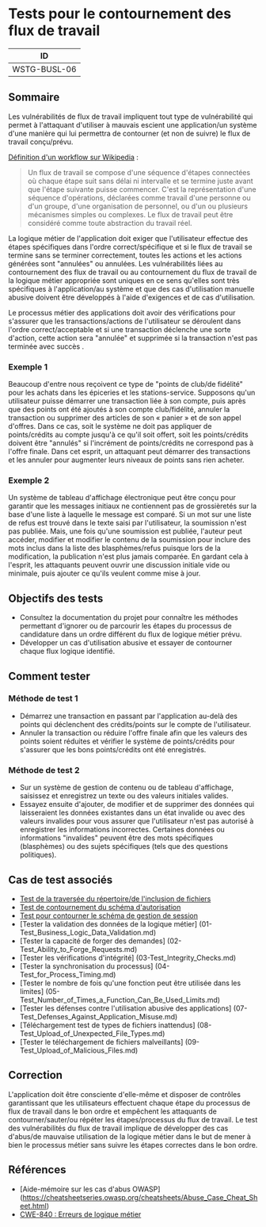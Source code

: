 # Tests pour le contournement des flux de travail

|ID          |
|------------|
|WSTG-BUSL-06|

## Sommaire

Les vulnérabilités de flux de travail impliquent tout type de vulnérabilité qui permet à l'attaquant d'utiliser à mauvais escient une application/un système d'une manière qui lui permettra de contourner (et non de suivre) le flux de travail conçu/prévu.

[Définition d'un workflow sur Wikipedia](https://en.wikipedia.org/wiki/Workflow) :

> Un flux de travail se compose d'une séquence d'étapes connectées où chaque étape suit sans délai ni intervalle et se termine juste avant que l'étape suivante puisse commencer. C'est la représentation d'une séquence d'opérations, déclarées comme travail d'une personne ou d'un groupe, d'une organisation de personnel, ou d'un ou plusieurs mécanismes simples ou complexes. Le flux de travail peut être considéré comme toute abstraction du travail réel.

La logique métier de l'application doit exiger que l'utilisateur effectue des étapes spécifiques dans l'ordre correct/spécifique et si le flux de travail se termine sans se terminer correctement, toutes les actions et les actions générées sont "annulées" ou annulées. Les vulnérabilités liées au contournement des flux de travail ou au contournement du flux de travail de la logique métier appropriée sont uniques en ce sens qu'elles sont très spécifiques à l'application/au système et que des cas d'utilisation manuelle abusive doivent être développés à l'aide d'exigences et de cas d'utilisation.

Le processus métier des applications doit avoir des vérifications pour s'assurer que les transactions/actions de l'utilisateur se déroulent dans l'ordre correct/acceptable et si une transaction déclenche une sorte d'action, cette action sera "annulée" et supprimée si la transaction n'est pas terminée avec succès .

### Exemple 1

Beaucoup d'entre nous reçoivent ce type de "points de club/de fidélité" pour les achats dans les épiceries et les stations-service. Supposons qu'un utilisateur puisse démarrer une transaction liée à son compte, puis après que des points ont été ajoutés à son compte club/fidélité, annuler la transaction ou supprimer des articles de son « panier » et de son appel d'offres. Dans ce cas, soit le système ne doit pas appliquer de points/crédits au compte jusqu'à ce qu'il soit offert, soit les points/crédits doivent être "annulés" si l'incrément de points/crédits ne correspond pas à l'offre finale. Dans cet esprit, un attaquant peut démarrer des transactions et les annuler pour augmenter leurs niveaux de points sans rien acheter.

### Exemple 2

Un système de tableau d'affichage électronique peut être conçu pour garantir que les messages initiaux ne contiennent pas de grossièretés sur la base d'une liste à laquelle le message est comparé. Si un mot sur une liste de refus est trouvé dans le texte saisi par l'utilisateur, la soumission n'est pas publiée. Mais, une fois qu'une soumission est publiée, l'auteur peut accéder, modifier et modifier le contenu de la soumission pour inclure des mots inclus dans la liste des blasphèmes/refus puisque lors de la modification, la publication n'est plus jamais comparée. En gardant cela à l'esprit, les attaquants peuvent ouvrir une discussion initiale vide ou minimale, puis ajouter ce qu'ils veulent comme mise à jour.

## Objectifs des tests

- Consultez la documentation du projet pour connaître les méthodes permettant d'ignorer ou de parcourir les étapes du processus de candidature dans un ordre différent du flux de logique métier prévu.
- Développer un cas d'utilisation abusive et essayer de contourner chaque flux logique identifié.

## Comment tester

### Méthode de test 1

- Démarrez une transaction en passant par l'application au-delà des points qui déclenchent des crédits/points sur le compte de l'utilisateur.
- Annuler la transaction ou réduire l'offre finale afin que les valeurs des points soient réduites et vérifier le système de points/crédits pour s'assurer que les bons points/crédits ont été enregistrés.

### Méthode de test 2

- Sur un système de gestion de contenu ou de tableau d'affichage, saisissez et enregistrez un texte ou des valeurs initiales valides.
- Essayez ensuite d'ajouter, de modifier et de supprimer des données qui laisseraient les données existantes dans un état invalide ou avec des valeurs invalides pour vous assurer que l'utilisateur n'est pas autorisé à enregistrer les informations incorrectes. Certaines données ou informations "invalides" peuvent être des mots spécifiques (blasphèmes) ou des sujets spécifiques (tels que des questions politiques).

## Cas de test associés

- [Test de la traversée du répertoire/de l'inclusion de fichiers](../05-Authorization_Testing/01-Testing_Directory_Traversal_File_Include.md)
- [Test de contournement du schéma d'autorisation](../05-Authorization_Testing/02-Testing_for_Bypassing_Authorization_Schema.md)
- [Test pour contourner le schéma de gestion de session](../06-Session_Management_Testing/01-Testing_for_Session_Management_Schema.md)
- [Tester la validation des données de la logique métier] (01-Test_Business_Logic_Data_Validation.md)
- [Tester la capacité de forger des demandes] (02-Test_Ability_to_Forge_Requests.md)
- [Tester les vérifications d'intégrité] (03-Test_Integrity_Checks.md)
- [Tester la synchronisation du processus] (04-Test_for_Process_Timing.md)
- [Tester le nombre de fois qu'une fonction peut être utilisée dans les limites] (05-Test_Number_of_Times_a_Function_Can_Be_Used_Limits.md)
- [Tester les défenses contre l'utilisation abusive des applications] (07-Test_Defenses_Against_Application_Misuse.md)
- [Téléchargement test de types de fichiers inattendus] (08-Test_Upload_of_Unexpected_File_Types.md)
- [Tester le téléchargement de fichiers malveillants] (09-Test_Upload_of_Malicious_Files.md)

## Correction

L'application doit être consciente d'elle-même et disposer de contrôles garantissant que les utilisateurs effectuent chaque étape du processus de flux de travail dans le bon ordre et empêchent les attaquants de contourner/sauter/ou répéter les étapes/processus du flux de travail. Le test des vulnérabilités du flux de travail implique de développer des cas d'abus/de mauvaise utilisation de la logique métier dans le but de mener à bien le processus métier sans suivre les étapes correctes dans le bon ordre.

## Références

- [Aide-mémoire sur les cas d'abus OWASP] (https://cheatsheetseries.owasp.org/cheatsheets/Abuse_Case_Cheat_Sheet.html)
- [CWE-840 : Erreurs de logique métier](https://cwe.mitre.org/data/definitions/840.html)
